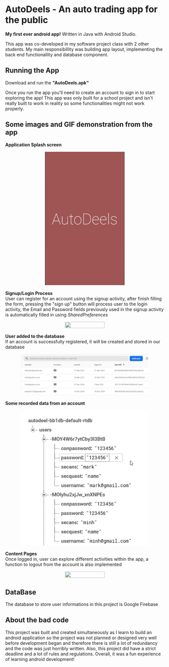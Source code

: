 # AutoDeels - An auto trading app for the public

**My first ever android app!** Written in Java with Android Studio. 

This app was co-developed in my software project class with 2 other students. My main responsibillity was building app layout, implementing the back end functionallity and database component.

## Running the App
Download and run the **"AutoDeels.apk"**

Once you run the app you'll need to create an account to sign in to start exploring the app! This app was only built for a school project and isn't really built to work in reality so some functionalities might not work properly.

## Some images and GIF demonstration from the app
**Application Splash screen**
  <p align="center"><img  src="./readme_assets/AutoDeels_splashscreen.PNG" width="50%"></p>
  
**Signup/Login Process**
<br>User can register for an account using the signup activity, after finish filling the form, pressing the "sign up" button will process user to the login activity, the Email and Password fields previously used in the signup activity is automatically filled in using *SharedPreferences* 
  <p align="center"><img  src="./readme_assets/AutoDeels_signup_login.gif" width="50%" height="50%"></p>
  
**User added to the database**
<br>If an account is successfully registered, it will be created and stored in our database
  <p align="center"><img  src="./readme_assets/user_added_to_database.png" width="80%"></p>
  
**Some recorded data from an account**
  <p align="center"><img  src="./readme_assets/sample_user_in_database.png" width="80%"></p>
  
**Content Pages**
<br>Once logged in, user can explore different activities within the app, a function to logout from the account is also implemented
  <p align="center"><img  src="./readme_assets/AutoDeels_content_pages.gif" width="50%" height="50%"></p>

## DataBase 
The database to store user informations in this project is Google Firebase

## About the bad code
This project was built and created simultaneously as I learn to build an android application so the project was not planned or designed very well before development began and therefore there is still a lot of redundancy and the code was just horribly written. Also, this project did have a strict deadline and a lot of rules and regulations. Overall, it was a fun experience of learning android development!
